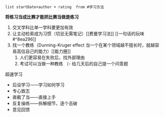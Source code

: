
```dataview
list startDate+author + rating  from #学习方法
```
**将练习当成比赛才能把比赛当做是练习**
1. 交叉学科比单一学科要更加有效
2. 让主动检索成为习惯（切忌无需笔记）[[费曼学习法]] [[一句话的玩味#^8ea296]] 
3. 找一个教练（Dunning-Kruger effect 当一个在某个领域越不擅长时，就越容易高估自己的能力）[[能力圈]]
	1. 人们更容易在失败后，找外部理由 
	2. 考试可以当做一种教练 （- 给几天后的自己提一个问答题

超速学习 
- 后设学习——学习如何学习 
- 专心致志 
- 直截了当——直接上手
- 反复操练——拆解细节，逐个击破
- 意见回馈